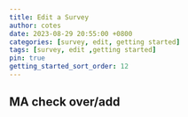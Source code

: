 ```yaml
---
title: Edit a Survey
author: cotes
date: 2023-08-29 20:55:00 +0800
categories: [survey, edit, getting started]
tags: [survey, edit ,getting started]
pin: true
getting_started_sort_order: 12
---
```


## MA check over/add